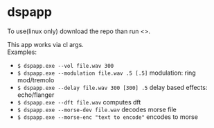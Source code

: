 # dspapp

To use(linux only) download the repo than run <<make>>.

This app works via cl args. <br>
Examples: <br>
- ```$ dspapp.exe --vol file.wav 300``` <br>
- ```$ dspapp.exe --modulation file.wav .5 [.5]``` modulation: ring mod/tremolo <br>
- ```$ dspapp.exe --delay file.wav 300 [300] .5``` delay based effects: echo/flanger <br>
- ```$ dspapp.exe --dft file.wav``` computes dft <br>
- ```$ dspapp.exe --morse-dev file.wav``` decodes morse file <br>
- ```$ dspapp.exe --morse-enc "text to encode"``` encodes to morse <br>
